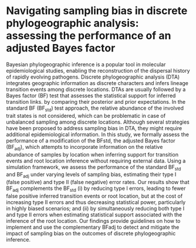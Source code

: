 # Navigating sampling bias in discrete phylogeographic analysis: assessing the performance of an adjusted Bayes factor

Bayesian phylogeographic inference is a popular tool in molecular epidemiological studies, enabling the reconstruction of the dispersal history of rapidly evolving pathogens. Discrete phylogeographic analysis (DTA) integrates geographic information as discrete characters and infers lineage transition events among discrete locations. DTAs are usually followed by a Bayes factor (BF) test that assesses the statistical support for inferred transition links. by comparing their posterior and prior expectations. In the standard BF (BF<sub>std</sub>) test approach, the relative abundance of the involved trait states is not considered, which can be problematic in case of unbalanced sampling among discrete locations. Although several strategies have been proposed to address sampling bias in DTA, they might require additional epidemiological information. In this study, we formally assess the performance of a modification of the BFstd, the adjusted Bayes factor (BF<sub>adj</sub>), which attempts to incorporate information on the relative abundance of samples by location when inferring support for transition events and root location inference without requiring external data. Using a simulation framework, we assess the performance of the standard BF<sub>std</sub> and BF<sub>adj</sub> under varying levels of sampling bias, estimating their type I (false positive) and type II (false negative) error rates. Our results show that BF<sub>adj</sub> complements the BF<sub>std</sub> (i) by reducing type I errors, leading to fewer false positive inferred transition events or root location, but at the cost of increasing type II errors and thus decreasing statistical power, particularly in highly biased scenarios; and (ii) by simultaneously reducing both type I and type II errors when estimating statistical support associated with the inference of the root location. Our findings provide guidelines on how to implement and use the complementary BFadj to detect and mitigate the impact of sampling bias on the outcomes of discrete phylogeographic inference.

